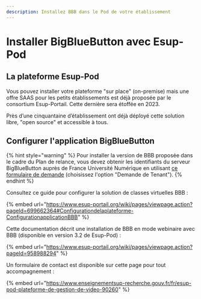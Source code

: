 ```yaml
---
description: Installez BBB dans le Pod de votre établissement
---
```


# Installer BigBlueButton avec Esup-Pod

## La plateforme Esup-Pod

Vous pouvez installer votre plateforme "sur place" (on-premise) mais une offre SAAS pour les petits établissements est déjà proposée par le consortium Esup-Portail. Cette dernière sera étoffée en 2023.

Près d’une cinquantaine d’établissement ont déjà déployé cette solution libre, "open source" et accessible à tous.

## Configurer l'application BigBlueButton

{% hint style="warning" %}
Pour installer la version de BBB proposée dans le cadre du Plan de relance, vous devez obtenir les identifiants du serveur BigBlueButton auprès de France Université Numérique en utilisant [ce formulaire de demande](https://www.fun-mooc.help/hc/fr/requests/new?ticket_form_id=9122250595357) (choisissez l'option "Demande de Tenant").
{% endhint %}

Consultez ce guide pour configurer la solution de classes virtuelles BBB :

{% embed url="https://www.esup-portail.org/wiki/pages/viewpage.action?pageId=699662364#Configurationdelaplateforme-ConfigurationapplicationBBB" %}

Cette documentation décrit une installation de BBB en mode webinaire avec BBB (disponible en version 3.2 de Esup-Pod) :

{% embed url="https://www.esup-portail.org/wiki/pages/viewpage.action?pageId=958988294" %}

Un formulaire de contact est disponible sur cette page pour tout accompagnement :

{% embed url="https://www.enseignementsup-recherche.gouv.fr/fr/esup-pod-plateforme-de-gestion-de-video-90260" %}
